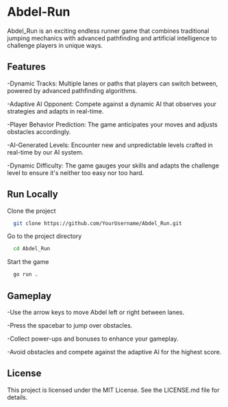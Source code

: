 
# Abdel-Run

Abdel_Run is an exciting endless runner game that combines traditional jumping mechanics with advanced pathfinding and artificial intelligence to challenge players in unique ways.




## Features

-Dynamic Tracks: Multiple lanes or paths that players can switch between, powered by advanced pathfinding algorithms.

-Adaptive AI Opponent: Compete against a dynamic AI that observes your strategies and adapts in real-time.

-Player Behavior Prediction: The game anticipates your moves and adjusts obstacles accordingly.

-AI-Generated Levels: Encounter new and unpredictable levels crafted in real-time by our AI system.

-Dynamic Difficulty: The game gauges your skills and adapts the challenge level to ensure it's neither too easy nor too hard.


## Run Locally

Clone the project

```bash
  git clone https://github.com/YourUsername/Abdel_Run.git
```

Go to the project directory

```bash
  cd Abdel_Run
```

Start the game

```bash
  go run .
```


## Gameplay

-Use the arrow keys to move Abdel left or right between lanes.

-Press the spacebar to jump over obstacles.

-Collect power-ups and bonuses to enhance your gameplay.

-Avoid obstacles and compete against the adaptive AI for the highest score.



## License

This project is licensed under the MIT License. See the LICENSE.md file for details.

